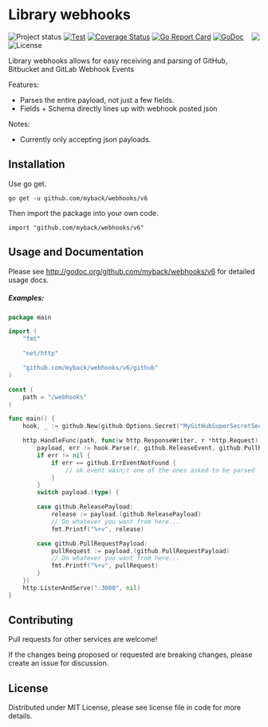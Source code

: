Library webhooks
================
<img align="right" src="https://raw.githubusercontent.com/myback/webhooks/v6/logo.png">![Project status](https://img.shields.io/badge/version-6.0.0-green.svg)
[![Test](https://github.com/myback/webhooks/workflows/Test/badge.svg?branch=master)](https://github.com/myback/webhooks/actions)
[![Coverage Status](https://coveralls.io/repos/myback/webhooks/badge.svg?branch=master&service=github)](https://coveralls.io/github/myback/webhooks?branch=master)
[![Go Report Card](https://goreportcard.com/badge/myback/webhooks)](https://goreportcard.com/report/myback/webhooks)
[![GoDoc](https://godoc.org/github.com/myback/webhooks/v6?status.svg)](https://godoc.org/github.com/myback/webhooks/v6)
![License](https://img.shields.io/dub/l/vibe-d.svg)

Library webhooks allows for easy receiving and parsing of GitHub, Bitbucket and GitLab Webhook Events

Features:

* Parses the entire payload, not just a few fields.
* Fields + Schema directly lines up with webhook posted json

Notes:

* Currently only accepting json payloads.

Installation
------------

Use go get.

```shell
go get -u github.com/myback/webhooks/v6
```

Then import the package into your own code.

	import "github.com/myback/webhooks/v6"

Usage and Documentation
------

Please see http://godoc.org/github.com/myback/webhooks/v6 for detailed usage docs.

##### Examples:
```go
package main

import (
	"fmt"

	"net/http"

	"github.com/myback/webhooks/v6/github"
)

const (
	path = "/webhooks"
)

func main() {
	hook, _ := github.New(github.Options.Secret("MyGitHubSuperSecretSecrect...?"))

	http.HandleFunc(path, func(w http.ResponseWriter, r *http.Request) {
		payload, err := hook.Parse(r, github.ReleaseEvent, github.PullRequestEvent)
		if err != nil {
			if err == github.ErrEventNotFound {
				// ok event wasn;t one of the ones asked to be parsed
			}
		}
		switch payload.(type) {

		case github.ReleasePayload:
			release := payload.(github.ReleasePayload)
			// Do whatever you want from here...
			fmt.Printf("%+v", release)

		case github.PullRequestPayload:
			pullRequest := payload.(github.PullRequestPayload)
			// Do whatever you want from here...
			fmt.Printf("%+v", pullRequest)
		}
	})
	http.ListenAndServe(":3000", nil)
}

```

Contributing
------

Pull requests for other services are welcome!

If the changes being proposed or requested are breaking changes, please create an issue for discussion.

License
------
Distributed under MIT License, please see license file in code for more details.
